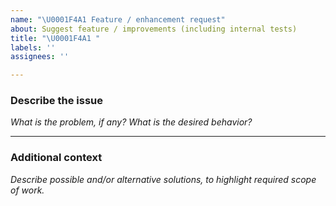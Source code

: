 ```yaml
---
name: "\U0001F4A1 Feature / enhancement request"
about: Suggest feature / improvements (including internal tests)
title: "\U0001F4A1 "
labels: ''
assignees: ''

---
```


### Describe the issue
*What is the problem, if any? What is the desired behavior?*




________________________________________________________________
### Additional context
*Describe possible and/or alternative solutions, to highlight required scope of work.*
